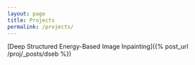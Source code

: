 ```yaml
---
layout: page
title: Projects
permalink: /projects/
---
```


[Deep Structured Energy-Based Image Inpainting]({% post_url /proj/_posts/dseb %})
